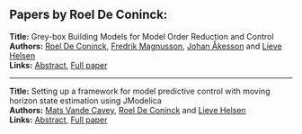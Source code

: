 <h2>Papers by Roel De Coninck:</h2>
<p>
<b>Title:</b> Grey-box Building Models for Model Order Reduction and Control<br />
<b>Authors:</b> <a href="../authors/author_63.html">Roel De Coninck</a>, <a href="../authors/author_200.html">Fredrik Magnusson</a>, <a href="../authors/author_3.html">Johan Åkesson</a> and <a href="../authors/author_131.html">Lieve Helsen</a><br />
<b>Links:</b> <a href="../abstracts/abstract_70.pdf">Abstract</a>, <a href="../submissions/ECP14096657_DeconinckMagnussonAkessonHelsen.pdf">Full paper</a>
</p>
<hr />
<p>
<b>Title:</b> Setting up a framework for model predictive control with moving horizon state estimation using JModelica<br />
<b>Authors:</b> <a href="../authors/author_321.html">Mats Vande Cavey</a>, <a href="../authors/author_63.html">Roel De Coninck</a> and <a href="../authors/author_131.html">Lieve Helsen</a><br />
<b>Links:</b> <a href="../abstracts/abstract_139.pdf">Abstract</a>, <a href="../submissions/ECP140961295_VandecaveyDeconinckHelsen.pdf">Full paper</a>
</p>